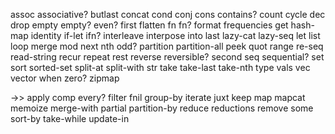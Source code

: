assoc
associative?
butlast
concat
cond
conj
cons
contains?
count
cycle
dec
drop
empty
empty?
even?
first
flatten
fn
fn?
format
frequencies
get
hash-map
identity
if-let
ifn?
interleave
interpose
into
last
lazy-cat
lazy-seq
let
list
loop
merge
mod
next
nth
odd?
partition
partition-all
peek
quot
range
re-seq
read-string
recur
repeat
rest
reverse
reversible?
second
seq
sequential?
set
sort
sorted-set
split-at
split-with
str
take
take-last
take-nth
type
vals
vec
vector
when
zero?
zipmap

->>
apply
comp
every?
filter
fnil
group-by
iterate
juxt
keep
map
mapcat
memoize
merge-with
partial
partition-by
reduce
reductions
remove
some
sort-by
take-while
update-in